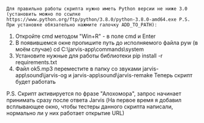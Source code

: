     Для правильно работы скрипта нужно иметь Python версии не ниже 3.0 (установить можно по ссылке https://www.python.org/ftp/python/3.8.0/python-3.8.0-amd64.exe P.S. При установке обязательно нажмите галочку ADD_TO_PATH):
1. Откройте cmd методом "Win+R" - в поле cmd и Enter
2. В появившемся окне пропишите путь до исполняемого файла pyw (в моём случае) cd C:\jarvis-app\commands\system
3. Установите нужные для работы библиотеки pip install -r requirements.txt
4. Файл ok5.mp3 переместите в папку со звуками jarvis-app\sound\jarvis-og и jarvis-app\sound\jarvis-remake
    Теперь скрипт будет работать

P.S. Скрипт активируется по фразе "Алохомора", запрос начинает принимать сразу после ответа Jarvis (На первое время я добавил всплывающее окно, чтобы тестеры данного скрипта написали, нормально ли у них работает открытие URL)